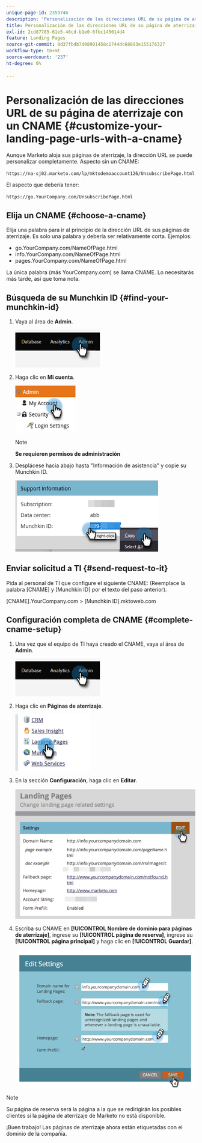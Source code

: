 ```yaml
---
unique-page-id: 2359746
description: 'Personalización de las direcciones URL de su página de aterrizaje con un CNAME: documentos de Marketo: documentación del producto'
title: Personalización de las direcciones URL de su página de aterrizaje con un CNAME
exl-id: 2cd87785-61e5-46cd-b1e0-6fbc145014d4
feature: Landing Pages
source-git-commit: 0d37fbdb7d08901458c1744dc68893e155176327
workflow-type: tm+mt
source-wordcount: '237'
ht-degree: 0%

---
```


# Personalización de las direcciones URL de su página de aterrizaje con un CNAME {#customize-your-landing-page-urls-with-a-cname}

Aunque Marketo aloja sus páginas de aterrizaje, la dirección URL se puede personalizar completamente. Aspecto sin un CNAME:

`https://na-sj02.marketo.com/lp/mktodemoaccount126/UnsubscribePage.html`

El aspecto que debería tener:

`https://go.YourCompany.com/UnsubscribePage.html`

## Elija un CNAME {#choose-a-cname}

Elija una palabra para ir al principio de la dirección URL de sus páginas de aterrizaje. Es solo una palabra y debería ser relativamente corta. Ejemplos:

* go.YourCompany.com/NameOfPage.html
* info.YourCompany.com/NameOfPage.html
* pages.YourCompany.com/NameOfPage.html

La única palabra (más YourCompany.com) se llama CNAME. Lo necesitarás más tarde, así que toma nota.

## Búsqueda de su Munchkin ID {#find-your-munchkin-id}

1. Vaya al área de **Admin**.

   ![](assets/customize-your-landing-page-urls-with-a-cname-1.png)

1. Haga clic en **Mi cuenta**.

   ![](assets/customize-your-landing-page-urls-with-a-cname-2.png)

   >[!NOTE]
   >
   >**Se requieren permisos de administración**

1. Desplácese hacia abajo hasta &quot;Información de asistencia&quot; y copie su Munchkin ID.

   ![](assets/customize-your-landing-page-urls-with-a-cname-3.png)

## Enviar solicitud a TI {#send-request-to-it}

Pida al personal de TI que configure el siguiente CNAME: (Reemplace la palabra [CNAME] y [Munchkin ID] por el texto del paso anterior).

[CNAME].YourCompany.com > [Munchkin ID].mktoweb.com

## Configuración completa de CNAME {#complete-cname-setup}

1. Una vez que el equipo de TI haya creado el CNAME, vaya al área de **Admin**.

   ![](assets/customize-your-landing-page-urls-with-a-cname-4.png)

1. Haga clic en **Páginas de aterrizaje**.

   ![](assets/customize-your-landing-page-urls-with-a-cname-5.png)

1. En la sección **Configuración**, haga clic en **Editar**.

   ![](assets/customize-your-landing-page-urls-with-a-cname-6.png)

1. Escriba su CNAME en **[!UICONTROL Nombre de dominio para páginas de aterrizaje]**, ingrese su **[!UICONTROL página de reserva]**, ingrese su **[!UICONTROL página principal]** y haga clic en **[!UICONTROL Guardar]**.

   ![](assets/customize-your-landing-page-urls-with-a-cname-7.png)

>[!NOTE]
>
>Su página de reserva será la página a la que se redirigirán los posibles clientes si la página de aterrizaje de Marketo no está disponible.

¡Buen trabajo! Las páginas de aterrizaje ahora están etiquetadas con el dominio de la compañía.
